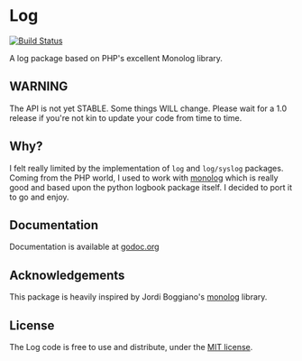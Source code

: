# Log

[![Build Status](https://travis-ci.org/marcw/log.png?branch=master)](https://travis-ci.org/marcw/log)

A log package based on PHP's excellent Monolog library.

## WARNING

The API is not yet STABLE. Some things WILL change. Please wait for a 1.0
release if you're not kin to update your code from time to time.

## Why?

I felt really limited by the implementation of `log` and `log/syslog` packages.
Coming from the PHP world, I used to work with
[monolog](https://github.com/seldaek/monolog) which is really good and based
upon the python logbook package itself. I decided to port it to go and enjoy.

## Documentation

Documentation is available at [godoc.org](http://godoc.org/github.com/marcw/log)

## Acknowledgements

This package is heavily inspired by Jordi Boggiano's 
[monolog](https://github.com/seldaek/monolog) library.

## License

The Log code is free to use and distribute, under the [MIT
license](https://github.com/marcw/log/blob/master/LICENSE).
